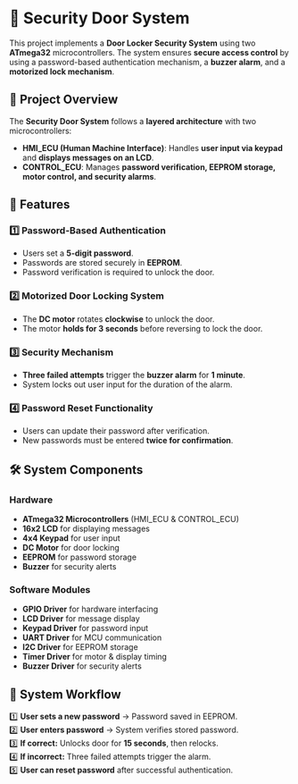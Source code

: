 # 🔐 Security Door System

This project implements a **Door Locker Security System** using two **ATmega32** microcontrollers. The system ensures **secure access control** by using a password-based authentication mechanism, a **buzzer alarm**, and a **motorized lock mechanism**.

## 🚀 Project Overview

The **Security Door System** follows a **layered architecture** with two microcontrollers:
- **HMI_ECU (Human Machine Interface)**: Handles **user input via keypad** and **displays messages on an LCD**.
- **CONTROL_ECU**: Manages **password verification, EEPROM storage, motor control, and security alarms**.

## 📌 Features

### 1️⃣ **Password-Based Authentication**
- Users set a **5-digit password**.
- Passwords are stored securely in **EEPROM**.
- Password verification is required to unlock the door.

### 2️⃣ **Motorized Door Locking System**
- The **DC motor** rotates **clockwise** to unlock the door.
- The motor **holds for 3 seconds** before reversing to lock the door.

### 3️⃣ **Security Mechanism**
- **Three failed attempts** trigger the **buzzer alarm** for **1 minute**.
- System locks out user input for the duration of the alarm.

### 4️⃣ **Password Reset Functionality**
- Users can update their password after verification.
- New passwords must be entered **twice for confirmation**.

## 🛠️ System Components

### **Hardware**
- **ATmega32 Microcontrollers** (HMI_ECU & CONTROL_ECU)
- **16x2 LCD** for displaying messages
- **4x4 Keypad** for user input
- **DC Motor** for door locking
- **EEPROM** for password storage
- **Buzzer** for security alerts

### **Software Modules**
- **GPIO Driver** for hardware interfacing
- **LCD Driver** for message display
- **Keypad Driver** for password input
- **UART Driver** for MCU communication
- **I2C Driver** for EEPROM storage
- **Timer Driver** for motor & display timing
- **Buzzer Driver** for security alerts

## 🔧 System Workflow

1️⃣ **User sets a new password** → Password saved in EEPROM.  
2️⃣ **User enters password** → System verifies stored password.  
3️⃣ **If correct:** Unlocks door for **15 seconds**, then relocks.  
4️⃣ **If incorrect:** Three failed attempts trigger the alarm.  
5️⃣ **User can reset password** after successful authentication.  


